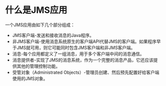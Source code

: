 # 什么是JMS应用

一个JMS应用由如下几个部分组成：
* JMS客户端-发送和接收消息的Java程序。
* 非JMS客户端-使用消息系统原生的客户端API代替JMS的客户端。如果程序早于JMS就可用，则它可能同时包含JMS客户端和非JMS客户端。
* 消息-每个应用都定义了一组消息，用于多个客户端中间的消息通信。
* 消息提供者-实现了JMS的消息系统，作为一个完整的消息产品，它还应该提供其他的管理控制功能。
* 受管对象（Administrated Objects）-管理员创建、然后预先配置好给客户端使用的JMS对象。
